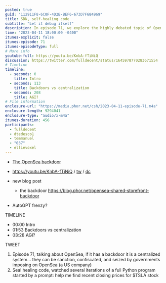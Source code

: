 ```yaml
---
posted: true
guid: "112911F8-6C0F-4D2B-BEF6-673D7F684969"
title: SDN, self-healing code
subtitle: "Let it debug itself"
description: In episode 71, we explore the highly debated topic of OpenSea''s backdoor presence. Explore the implications of such a feature and how it can make it a centralized system. Also dive into the topic of self-healing code with a practical example on finding recent closing prices for $TSLA stock.
time: "2023-04-11 18:00:00 -0400"
itunes-explicit: false
itunes-episode: 71
itunes-episodeType: full
# More info
youtube-full: https://youtu.be/KnbA-fTiNiQ
discussion: https://twitter.com/fulldecent/status/1645978770283671554
# Timeline
timeline:
  - seconds: 0
    title: Intro
  - seconds: 113
    title: Backdoors vs centralization
  - seconds: 208
    title: AGI?
# File information
enclosure-url: "https://media.phor.net/csh/2023-04-11-episode-71.m4a"
enclosure-length: 9294041
enclosure-type: "audio/x-m4a"
itunes-duration: 456
participants:
  - fulldecent
  - dtedesco1
  - temmanuel
  - "037"
  - ellievoxel
---
```


- [The OpenSea backdoor](https://blog.phor.net/opensea-shared-storefront-backdoor)

<!--end of quick notes-->

- https://youtu.be/KnbA-fTiNiQ / [tw](https://twitter.com/fulldecent/status/1645978770283671554) / [dc](http://ou)

- new blog post
  - the backdoor https://blog.phor.net/opensea-shared-storefront-backdoor
- AutoGPT frenzy?

TIMELINE

- 00:00 Intro
- 01:53 Backdoors vs centralization
- 03:28 AGI?

TWEET

1. Episode 71, talking about OpenSea, if it has a backdoor it is a centralized system… they can be sanction, confiscated, and seized by governments imposing on OpenSea (a US company)
2. Seal healing code, watched several iterations of a full Python program started by a prompt: help me find recent closing prices for $TSLA stock